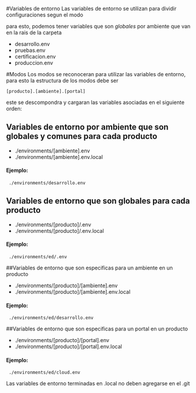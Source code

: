 #Variables de entorno
Las variables de entorno se utilizan para dividir configuraciones segun el modo

para esto, podemos tener variables que son *globales* por ambiente que van en la rais de la carpeta 
* desarrollo.env
* pruebas.env
* certificacion.env
* produccion.env



#Modos
Los modos se reconoceran para utilizar las variables de entorno,
para esto la estructura de los modos debe ser 

```
[producto].[ambiente].[portal]
``` 

este se descompondra y cargaran las variables asociadas en el siguiente orden:

## Variables de entorno por ambiente que son globales y comunes para cada producto
* ./environments/[ambiente].env
* ./environments/[ambiente].env.local

#### Ejemplo:
```
 ./environments/desarrollo.env
```

## Variables de entorno que son globales para cada producto
* ./environments/[producto]/.env
* ./environments/[producto]/.env.local

#### Ejemplo:
```
 ./environments/ed/.env
```

##Variables de entorno que son especificas para un ambiente en un producto
* ./environments/[producto]/[ambiente].env
* ./environments/[producto]/[ambiente].env.local

#### Ejemplo:
```
 ./environments/ed/desarrollo.env
```

##Variables de entorno que son especificas para un portal en un producto
* ./environments/[producto]/[portal].env
* ./environments/[producto]/[portal].env.local

#### Ejemplo:
```
 ./environments/ed/cloud.env
```

Las variables de entorno terminadas en .local no deben agregarse en el .git
